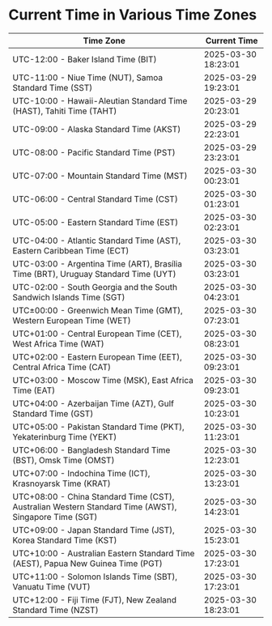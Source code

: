 # Current Time in Various Time Zones

| Time Zone | Current Time |
|-----------|--------------|
| UTC-12:00 - Baker Island Time (BIT) | 2025-03-30 18:23:01 |
| UTC-11:00 - Niue Time (NUT), Samoa Standard Time (SST) | 2025-03-29 19:23:01 |
| UTC-10:00 - Hawaii-Aleutian Standard Time (HAST), Tahiti Time (TAHT) | 2025-03-29 20:23:01 |
| UTC-09:00 - Alaska Standard Time (AKST) | 2025-03-29 22:23:01 |
| UTC-08:00 - Pacific Standard Time (PST) | 2025-03-29 23:23:01 |
| UTC-07:00 - Mountain Standard Time (MST) | 2025-03-30 00:23:01 |
| UTC-06:00 - Central Standard Time (CST) | 2025-03-30 01:23:01 |
| UTC-05:00 - Eastern Standard Time (EST) | 2025-03-30 02:23:01 |
| UTC-04:00 - Atlantic Standard Time (AST), Eastern Caribbean Time (ECT) | 2025-03-30 03:23:01 |
| UTC-03:00 - Argentina Time (ART), Brasília Time (BRT), Uruguay Standard Time (UYT) | 2025-03-30 03:23:01 |
| UTC-02:00 - South Georgia and the South Sandwich Islands Time (SGT) | 2025-03-30 04:23:01 |
| UTC±00:00 - Greenwich Mean Time (GMT), Western European Time (WET) | 2025-03-30 07:23:01 |
| UTC+01:00 - Central European Time (CET), West Africa Time (WAT) | 2025-03-30 08:23:01 |
| UTC+02:00 - Eastern European Time (EET), Central Africa Time (CAT) | 2025-03-30 09:23:01 |
| UTC+03:00 - Moscow Time (MSK), East Africa Time (EAT) | 2025-03-30 09:23:01 |
| UTC+04:00 - Azerbaijan Time (AZT), Gulf Standard Time (GST) | 2025-03-30 10:23:01 |
| UTC+05:00 - Pakistan Standard Time (PKT), Yekaterinburg Time (YEKT) | 2025-03-30 11:23:01 |
| UTC+06:00 - Bangladesh Standard Time (BST), Omsk Time (OMST) | 2025-03-30 12:23:01 |
| UTC+07:00 - Indochina Time (ICT), Krasnoyarsk Time (KRAT) | 2025-03-30 13:23:01 |
| UTC+08:00 - China Standard Time (CST), Australian Western Standard Time (AWST), Singapore Time (SGT) | 2025-03-30 14:23:01 |
| UTC+09:00 - Japan Standard Time (JST), Korea Standard Time (KST) | 2025-03-30 15:23:01 |
| UTC+10:00 - Australian Eastern Standard Time (AEST), Papua New Guinea Time (PGT) | 2025-03-30 17:23:01 |
| UTC+11:00 - Solomon Islands Time (SBT), Vanuatu Time (VUT) | 2025-03-30 17:23:01 |
| UTC+12:00 - Fiji Time (FJT), New Zealand Standard Time (NZST) | 2025-03-30 18:23:01 |
